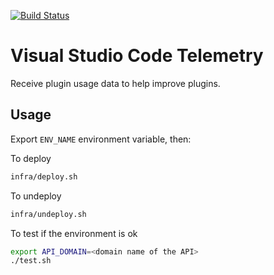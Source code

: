 [![Build Status](https://travis-ci.org/ryu1kn/vscode--telemetry.svg?branch=master)](https://travis-ci.org/ryu1kn/vscode--telemetry)

# Visual Studio Code Telemetry

Receive plugin usage data to help improve plugins.

## Usage

Export `ENV_NAME` environment variable, then:

To deploy

```sh
infra/deploy.sh
```

To undeploy

```sh
infra/undeploy.sh
```

To test if the environment is ok

```sh
export API_DOMAIN=<domain name of the API>
./test.sh
```
